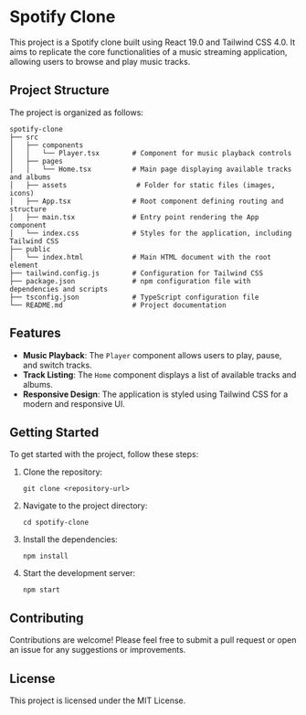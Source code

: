 # Spotify Clone

This project is a Spotify clone built using React 19.0 and Tailwind CSS 4.0. It aims to replicate the core functionalities of a music streaming application, allowing users to browse and play music tracks.

## Project Structure

The project is organized as follows:

```
spotify-clone
├── src
│   ├── components
│   │   └── Player.tsx        # Component for music playback controls
│   ├── pages
│   │   └── Home.tsx          # Main page displaying available tracks and albums
│   ├── assets                 # Folder for static files (images, icons)
│   ├── App.tsx               # Root component defining routing and structure
│   ├── main.tsx              # Entry point rendering the App component
│   └── index.css             # Styles for the application, including Tailwind CSS
├── public
│   └── index.html            # Main HTML document with the root element
├── tailwind.config.js        # Configuration for Tailwind CSS
├── package.json              # npm configuration file with dependencies and scripts
├── tsconfig.json             # TypeScript configuration file
└── README.md                 # Project documentation
```

## Features

- **Music Playback**: The `Player` component allows users to play, pause, and switch tracks.
- **Track Listing**: The `Home` component displays a list of available tracks and albums.
- **Responsive Design**: The application is styled using Tailwind CSS for a modern and responsive UI.

## Getting Started

To get started with the project, follow these steps:

1. Clone the repository:
   ```
   git clone <repository-url>
   ```

2. Navigate to the project directory:
   ```
   cd spotify-clone
   ```

3. Install the dependencies:
   ```
   npm install
   ```

4. Start the development server:
   ```
   npm start
   ```

## Contributing

Contributions are welcome! Please feel free to submit a pull request or open an issue for any suggestions or improvements.

## License

This project is licensed under the MIT License.